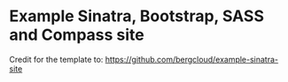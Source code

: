 # Example Sinatra, Bootstrap, SASS and Compass site
Credit for the template to:
https://github.com/bergcloud/example-sinatra-site